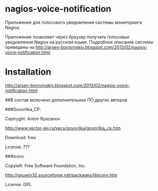 nagios-voice-notification
=========================

Приложение для голосового уведомления системы мониторинга Nagios.

Приложение позволяет через браузер получать голосовые уведомления Nagios на русском языке. Подробное описание системы приведены на http://arsen-borovinskiy.blogspot.com/2013/02/nagios-voice-notification.html

# Installation

http://arsen-borovinskiy.blogspot.com/2013/02/nagios-voice-notification.html


##В состав включено дополнительное ПО других авторов

###Govorilka_CP: 

Copiryght: Anton Ryazanov 

http://www.vector-ski.ru/vecs/govorilka/govorilka_cp.htm

Download: free

License: ???


###iconv

Copyleft: Free Software Foundation, Inc.

http://gnuwin32.sourceforge.net/packages/libiconv.htm

License: GPL



